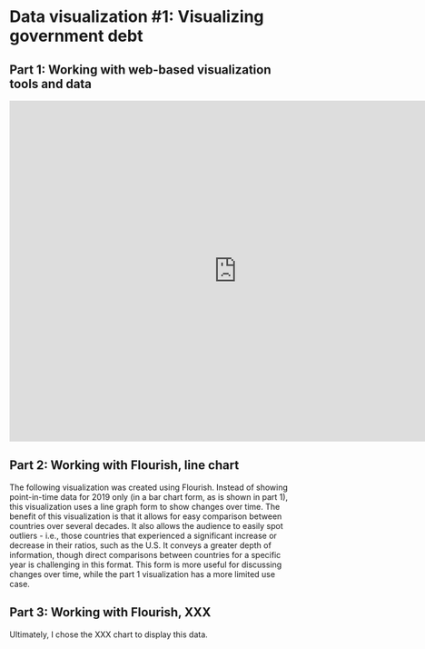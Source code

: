 # Data visualization #1: Visualizing government debt

## Part 1: Working with web-based visualization tools and data
<iframe src="https://data.oecd.org/chart/6sDb" width="800" height="600" style="border: 0" mozallowfullscreen="true" webkitallowfullscreen="true" allowfullscreen="true"><a href="https://data.oecd.org/chart/6sDb" target="_blank">OECD Chart: General government debt, Total, % of GDP, Annual, 2019</a></iframe>


## Part 2: Working with Flourish, line chart
The following visualization was created using Flourish. Instead of showing point-in-time data for 2019 only (in a bar chart form, as is shown in part 1), this visualization uses a line graph form to show changes over time. The benefit of this visualization is that it allows for easy comparison between countries over several decades. It also allows the audience to easily spot outliers - i.e., those countries that experienced a significant increase or decrease in their ratios, such as the U.S. It conveys a greater depth of information, though direct comparisons between countries for a specific year is challenging in this format. This form is more useful for discussing changes over time, while the part 1 visualization has a more limited use case.

<div class="flourish-embed flourish-chart" data-src="visualisation/7253756"><script src="https://public.flourish.studio/resources/embed.js"></script></div>


## Part 3: Working with Flourish, XXX
Ultimately, I chose the XXX chart to display this data.

